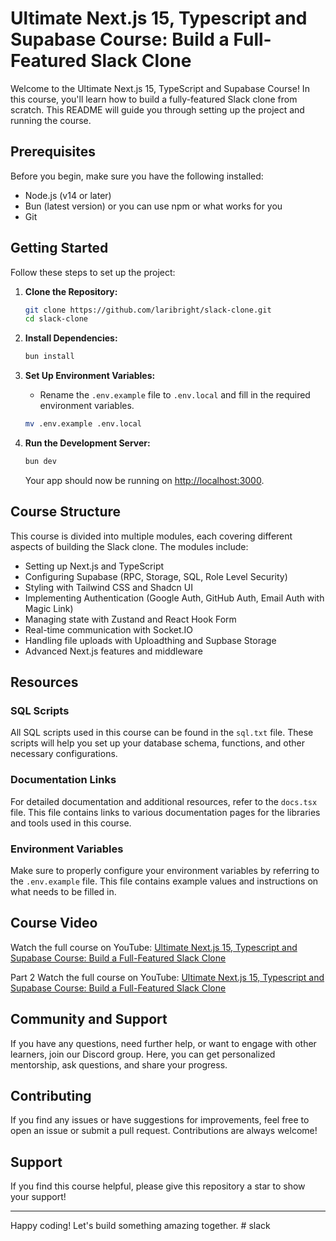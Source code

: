 # Ultimate Next.js 15, Typescript and Supabase Course: Build a Full-Featured Slack Clone

Welcome to the Ultimate Next.js 15, TypeScript and Supabase Course! In this course, you'll learn how to build a fully-featured Slack clone from scratch. This README will guide you through setting up the project and running the course.

## Prerequisites

Before you begin, make sure you have the following installed:

- Node.js (v14 or later)
- Bun (latest version) or you can use npm or what works for you
- Git

## Getting Started

Follow these steps to set up the project:

1. **Clone the Repository:**

   ```bash
   git clone https://github.com/laribright/slack-clone.git
   cd slack-clone
   ```

2. **Install Dependencies:**

   ```bash
   bun install
   ```

3. **Set Up Environment Variables:**

   - Rename the `.env.example` file to `.env.local` and fill in the required environment variables.

   ```bash
   mv .env.example .env.local
   ```

4. **Run the Development Server:**

   ```bash
   bun dev
   ```

   Your app should now be running on [http://localhost:3000](http://localhost:3000).

## Course Structure

This course is divided into multiple modules, each covering different aspects of building the Slack clone. The modules include:

- Setting up Next.js and TypeScript
- Configuring Supabase (RPC, Storage, SQL, Role Level Security)
- Styling with Tailwind CSS and Shadcn UI
- Implementing Authentication (Google Auth, GitHub Auth, Email Auth with Magic Link)
- Managing state with Zustand and React Hook Form
- Real-time communication with Socket.IO
- Handling file uploads with Uploadthing and Supbase Storage
- Advanced Next.js features and middleware

## Resources

### SQL Scripts

All SQL scripts used in this course can be found in the `sql.txt` file. These scripts will help you set up your database schema, functions, and other necessary configurations.

### Documentation Links

For detailed documentation and additional resources, refer to the `docs.tsx` file. This file contains links to various documentation pages for the libraries and tools used in this course.

### Environment Variables

Make sure to properly configure your environment variables by referring to the `.env.example` file. This file contains example values and instructions on what needs to be filled in.

## Course Video

Watch the full course on YouTube: [Ultimate Next.js 15, Typescript and Supabase Course: Build a Full-Featured Slack Clone](https://youtu.be/3D8Q_BMurfs)

Part 2
Watch the full course on YouTube: [Ultimate Next.js 15, Typescript and Supabase Course: Build a Full-Featured Slack Clone](https://youtu.be/LX3zttE15s4)

## Community and Support

If you have any questions, need further help, or want to engage with other learners, join our Discord group. Here, you can get personalized mentorship, ask questions, and share your progress.

## Contributing

If you find any issues or have suggestions for improvements, feel free to open an issue or submit a pull request. Contributions are always welcome!

## Support

If you find this course helpful, please give this repository a star to show your support!

---

Happy coding! Let's build something amazing together.
#   s l a c k  
 